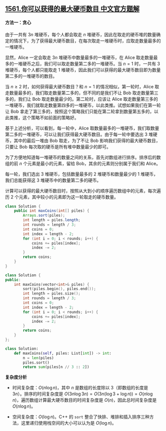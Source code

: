 ## [1561.你可以获得的最大硬币数目 中文官方题解](https://leetcode.cn/problems/maximum-number-of-coins-you-can-get/solutions/100000/ni-ke-yi-huo-de-de-zui-da-ying-bi-shu-mu-by-leetco)
#### 方法一：贪心

由于一共有 $3n$ 堆硬币，每个人都会取走 $n$ 堆硬币，因此在取走的硬币堆的数量确定的情况下，为了获得最大硬币数目，在每次取走一堆硬币时，应取走数量最多的一堆硬币。

显然，$\text{Alice}$ 一定会取走 $3n$ 堆硬币中数量最多的一堆硬币，在 $\text{Alice}$ 取走数量最多的一堆硬币之后，我们可以取走数量第二多的一堆硬币。当 $n=1$ 时，一共有 $3$ 堆硬币，每个人都只能取走 $1$ 堆硬币，因此我们可以获得的最大硬币数目即为数量第二多的一堆硬币的数目。

当 $n \ge 2$ 时，如何获得最大硬币数目？和 $n = 1$ 的情况相似，第一轮时，$\text{Alice}$ 取走数量最多的，我们取走数量第二多的，但不同的是我们不让 $\text{Bob}$ 取走数量第三多的，我们让 $\text{Bob}$ 取走数量最少的。第二轮时，应该让 $\text{Alice}$ 取走数量第三多的一堆硬币，我们就取走数量第四多的一堆硬币，以此类推。试想如果我们在第一轮让 $\text{Bob}$ 拿走了第三多的，按照这个策略我们只能在第二轮拿到数量第五多的，以此类推，这个策略不如前面的策略好。

基于上述分析，可以看到，每一轮中，$\text{Alice}$ 取数量最多的一堆硬币，我们取数量第二多的一堆硬币，可以让我们获得最大硬币数目。由于每一轮中要选出 $3$ 堆硬币，其中的最后一堆由 $\text{Bob}$ 取走，为了不让 $\text{Bob}$ 影响我们获得的最大硬币数目，只要让 $\text{Bob}$ 每次取的硬币是所有堆中数量最少的即可。

为了方便地知道每一堆硬币的数量之间的关系，首先对数组进行排序。排序后的数组的前 $n$ 个元素是最小的元素，留给 $\text{Bob}$，其余的元素则分别属于我们和 $\text{Alice}$。

每一轮，我们选出 $3$ 堆硬币，包括数量最多的 $2$ 堆硬币和数量最少的 $1$ 堆硬币，我们总能获得这 $3$ 堆硬币中的数量第二多的硬币。

计算可以获得的最大硬币数目时，按照从大到小的顺序遍历数组中的元素，每次遍历 $2$ 个元素，其中较小的元素即为这一轮取走的硬币数量。

```Java [sol1-Java]
class Solution {
    public int maxCoins(int[] piles) {
        Arrays.sort(piles);
        int length = piles.length;
        int rounds = length / 3;
        int coins = 0;
        int index = length - 2;
        for (int i = 0; i < rounds; i++) {
            coins += piles[index];
            index -= 2;
        }
        return coins;
    }
}
```
```cpp [sol1-C++]
class Solution {
public:
    int maxCoins(vector<int>& piles) {
        sort(piles.begin(), piles.end());
        int length = piles.size();
        int rounds = length / 3;
        int coins = 0;
        int index = length - 2;
        for (int i = 0; i < rounds; i++) {
            coins += piles[index];
            index -= 2;
        }
        return coins;
    }
};
```

```Python [sol1-Python3]
class Solution:
    def maxCoins(self, piles: List[int]) -> int:
        n = len(piles)
        piles.sort()
        return sum(piles[n // 3 :: 2])
```

**复杂度分析**

- 时间复杂度：$O(n \log n)$，其中 $n$ 是数组的长度除以 $3$（即数组的长度是 $3n$）。排序的时间复杂度是 $O(3n \log 3n)=O(3n (\log 3 + \log n))=O(n \log n)$，遍历数组计算最大硬币数目的时间复杂度是 $O(n)$，因此总时间复杂度是 $O(n \log n)$。

- 空间复杂度：$O(\log n)$。C++ 的 `sort` 整合了快排、堆排和插入排序三种方法，这里递归使用栈空间的大小可以认为是 $O(\log n)$。
